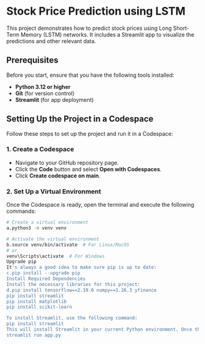 # Stock Price Prediction using LSTM

This project demonstrates how to predict stock prices using Long Short-Term Memory (LSTM) networks. It includes a Streamlit app to visualize the predictions and other relevant data.

## Prerequisites

Before you start, ensure that you have the following tools installed:

- **Python 3.12 or higher**
- **Git** (for version control)
- **Streamlit** (for app deployment)

## Setting Up the Project in a Codespace

Follow these steps to set up the project and run it in a Codespace:

### 1. **Create a Codespace**

   - Navigate to your GitHub repository page.
   - Click the **Code** button and select **Open with Codespaces**.
   - Click **Create codespace on main**.

### 2. **Set Up a Virtual Environment**

   Once the Codespace is ready, open the terminal and execute the following commands:

   ```bash
   # Create a virtual environment
   a.python3 -m venv venv

   # Activate the virtual environment
   b.source venv/bin/activate  # For Linux/MacOS
   # or
   venv\Scripts\activate  # For Windows
   Upgrade pip
   It's always a good idea to make sure pip is up to date:
   c.pip install --upgrade pip
   Install Required Dependencies
Install the necessary libraries for this project:
d.pip install tensorflow==2.19.0 numpy==1.26.3 yfinance
  pip install streamlit
  pip install matplotlib
  pip install scikit-learn

To install Streamlit, use the following command:
pip install streamlit
This will install Streamlit in your current Python environment. Once the installation is complete, you can run your Streamlit app using:
streamlit run app.py

